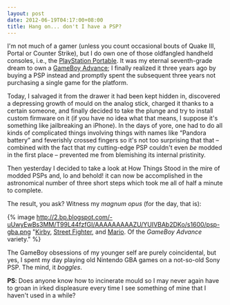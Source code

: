 ```yaml
---
layout: post
date: 2012-06-19T04:17:00+08:00
title: Hang on... don't I have a PSP?
---
```


I'm not much of a gamer (unless you count occasional bouts of Quake III, Portal or Counter Strike), but I do own one of those oldfangled handheld consoles, i.e., the [PlayStation Portable](http://en.wikipedia.org/wiki/Playstation_portable#PSP-3000). It was my eternal seventh-grade dream to own a [GameBoy Advance](http://en.wikipedia.org/wiki/Gba#Game_Boy_Advance_SP); I finally realized it three years ago by buying a PSP instead and promptly spent the subsequent three years not purchasing a single game for the platform.

Today, I salvaged it from the drawer it had been kept hidden in, discovered a depressing growth of mould on the analog stick, charged it thanks to a certain someone, and finally decided to take the plunge and try to install custom firmware on it (if you have no idea what that means, I suppose it's something like jailbreaking an iPhone). In the days of yore, one had to do all kinds of complicated things involving things with names like “Pandora battery” and feverishly crossed fingers so it's not too surprising that that – combined with the fact that my cutting-edge PSP couldn't even *be* modded in the first place – prevented me from blemishing its internal pristinity.

Then yesterday I decided to take a look at How Things Stood in the mire of modded PSPs and, lo and behold! it can now be accomplished in the astronomical number of three short steps which took me all of half a minute to complete.

The result, you ask? Witness my *magnum opus* (for the day, that is):

{% image http://2.bp.blogspot.com/-uUwyEwBs3MM/T99L44fzfGI/AAAAAAAAAZU/YUIVBAb2DKo/s1600/psp-gba.png "<a href='http://en.wikipedia.org/wiki/Kirby_(series)'>Kirby</a>, <a href='http://en.wikipedia.org/wiki/Street_Fighter'>Street Fighter</a>, and <a href='http://en.wikipedia.org/wiki/Mario'>Mario</a>. Of the <em>GameBoy Advance</em> variety." %}

The GameBoy obsessions of my younger self are purely coincidental, but yes, I spent my day playing old Nintendo GBA games on a not-so-old Sony PSP. The mind, it *boggles*.

**PS**: Does anyone know how to incinerate mould so I may never again have to groan in irked displeasure every time I see something of mine that I haven't used in a while?